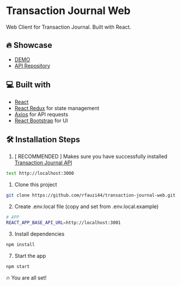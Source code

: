 # Transaction Journal Web

Web Client for Transaction Journal. Built with React.

## 🔥 Showcase

- [DEMO](https://theauth-web.vercel.app)
- [API Repository](https://github.com/rfauzi44/transaction-journal-api)

## 💻 Built with

- [React](https://github.com/facebook/react)
- [React Redux](https://github.com/reduxjs/react-redux) for state management
- [Axios](https://github.com/axios/axios) for API requests
- [React Bootstrap](https://github.com/react-bootstrap/) for UI



## 🛠️ Installation Steps

1. [ RECOMMENDED ] Makes sure you have successfully installed [Transaction Journal API](https://github.com/rfauzi44/transaction-journal-api)

```bash
test http://localhost:3000
```

1. Clone this project

```bash
git clone https://github.com/rfauzi44/transaction-journal-web.git
```

2. Create .env.local file (copy and set from .env.local.example)

```bash
# APP
REACT_APP_BASE_API_URL=http://localhost:3001
```

3. Install dependencies

```bash
npm install
```

7. Start the app

```bash
npm start
```

🔥 You are all set!